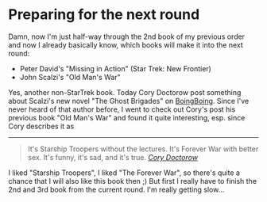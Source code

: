 # Preparing for the next round

<p>Damn, now I'm just half-way through the 2nd book of my previous order and now I already basically know, which books will make it into the next round:</p>

<ul>
<li>Peter David's "Missing in Action" (Star Trek: New Frontier)</li>
<li>John Scalzi's "Old Man's War"</li>
</ul>

<p>Yes, another non-StarTrek book. Today Cory Doctorow post something about Scalzi's new novel "The Ghost Brigades" on <a href="http://www.boingboing.net/2006/02/22/sequel_to_scalzis_ol.html">BoingBoing</a>. Since I've never heard of that author before, I went to check out Cory's post his previous book "Old Man's War" and found it quite interesting, esp. since Cory describes it as</p>

-------------------------------



<blockquote>It's Starship Troopers without the lectures. It's Forever War with better sex. It's funny, it's sad, and it's true.
    <cite><a href="http://www.boingboing.net/2004/12/13/forever_war_with_bet.html">Cory Doctorow</a></cite>

</blockquote>

<p>I liked "Starship Troopers", I liked "The Forever War", so there's quite a chance that I will also like this book then ;) But first I really have to finish the 2nd and 3rd book from the current round. I'm really getting slow...</p>